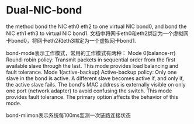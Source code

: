 Dual-NIC-bond
=============

the method bond the NIC eth0 eth2 to one virtual NIC bond0, and bond the NIC eth1 eth3 to virtual NIC bond1.
文档中将网卡eth0和eth2绑定为一个虚拟网卡bond0，将网卡eth2和eth3绑定为一个虚拟网卡bond1.

bond-mode表示工作模式，常用的工作模式有两种：
Mode 0(balance-rr)
Round-robin policy: Transmit packets in sequential order from the first available slave through the last. This mode provides load balancing and fault tolerance.
Mode 1(active-backup)
Active-backup policy: Only one slave in the bond is active. A different slave becomes active if, and only if, the active slave fails. The bond's MAC address is externally visible on only one port (network adapter) to avoid confusing the switch. This mode provides fault tolerance. The primary option affects the behavior of this mode.

bond-miimon表示系统每100ms监测一次链路连接状态

